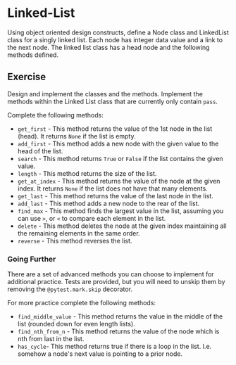# Linked-List

Using object oriented design constructs, define a Node class and LinkedList class for a singly linked list. Each node has integer data value and a link to the next node. The linked list class has a head node and the following methods defined.

## Exercise

Design and implement the classes and the methods. Implement the methods within the Linked List class that are currently only contain `pass`.

Complete the following methods:

* `get_first` - This method returns the value of the 1st node in the list (head).  It returns `None` if the list is empty.
* `add_first` - This method adds a new node with the given value to the head of the list.
* `search` - This method returns `True` or `False` if the list contains the given value.
* `length` - This method returns the size of the list.
* `get_at_index` - This method returns the value of the node at the given index.  It returns `None` if the list does not have that many elements.
* `get_last` - This method returns the value of the last node in the list.
* `add_last` - This method adds a new node to the rear of the list.
* `find_max` - This method finds the largest value in the list, assuming you can use `>`, or `<` to compare each element in the list.
* `delete` - This method deletes the node at the given index maintaining all the remaining elements in the same order.
* `reverse` - This method reverses the list.

### Going Further

There are a set of advanced methods you can choose to implement for additional practice.  Tests are provided, but you will need to unskip them by removing the `@pytest.mark.skip` decorator.

For more practice complete the following methods:

* `find_middle_value` - This method returns the value in the middle of the list (rounded down for even length lists).
* `find_nth_from_n` - This method returns the value of the node which is nth from last in the list.
* `has_cycle`- This method returns true if there is a loop in the list.  I.e. somehow a node's next value is pointing to a prior node.
